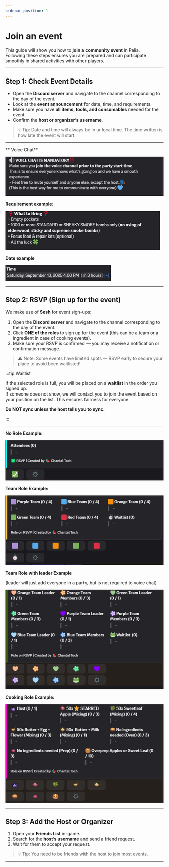 ```yaml
---
sidebar_position: 1
---
```


# Join an event

This guide will show you how to **join a community event** in Palia.  
Following these steps ensures you are prepared and can participate smoothly in shared activities with other players.

---

## Step 1: Check Event Details

- Open the **Discord server** and navigate to the channel corresponding to the day of the event.  
- Look at the **event announcement** for date, time, and requirements.  
- Make sure you have **all items, tools, and consumables** needed for the event.  
- Confirm the **host or organizer’s username**.

> 💡 Tip: Date and time will always be in ur local time. The time written is how late the event will start.

---

** Voice Chat**

![Voice Chat](./img/rsvp_mic.png) 

**Requirement example:**

![Requirement Example](./img/rsvp_requirements.png) 

**Date example**

![Date example](./img/rsvp_time.png) 

---

## Step 2: RSVP (Sign up for the event)

We make use of **Sesh** for event sign-ups:  

1. Open the **Discord server** and navigate to the channel corresponding to the day of the event.  
2. Click **ONE of the roles** to sign up for the event (this can be a team or a ingredient in case of cooking events).  
3. Make sure your RSVP is confirmed — you may receive a notification or confirmation message.  

> ⚠️ Note: Some events have limited spots — RSVP early to secure your place to avoid been waitlisted!

:::tip Waitlist

If the selected role is full, you will be placed on a **waitlist** in the order you signed up.  
If someone does not show, we will contact you to join the event based on your position on the list. 
This ensures fairness for everyone. 

**Do NOT sync unless the host tells you to sync.** 

:::

---
**No Role Example:**

![No Role Example](./img/rsvp_signup.png) 

**Team Role Example:**

![Team Role Example](./img/rsvp_teams.png) 

**Team Role with leader Example**

(leader will just add everyone in a party, but is not required to voice chat)

![Date example](./img/rsvp_teams2.png) 

**Cooking Role Example:**

![Cooking Role example](./img/rsvp_cooking.png) 

---


## Step 3: Add the Host or Organizer

1. Open your **Friends List** in-game.  
2. Search for the **host’s username** and send a friend request.  
3. Wait for them to accept your request.  

> 💡 Tip: You need to be friends with the host to join most events.

---
